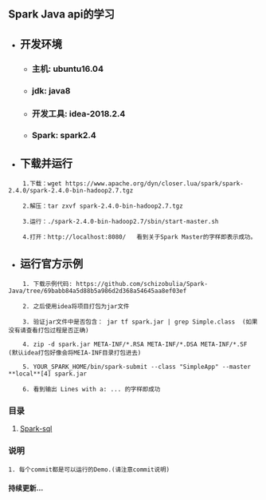 ## Spark Java api的学习

- ## 开发环境
    - ### 主机: ubuntu16.04
    - ### jdk: java8
    - ### 开发工具: idea-2018.2.4
    - ### Spark: spark2.4


- ## 下载并运行
```
    1.下载：wget https://www.apache.org/dyn/closer.lua/spark/spark-2.4.0/spark-2.4.0-bin-hadoop2.7.tgz

    2.解压：tar zxvf spark-2.4.0-bin-hadoop2.7.tgz

    3.运行：./spark-2.4.0-bin-hadoop2.7/sbin/start-master.sh

    4.打开：http://localhost:8080/   看到关于Spark Master的字样即表示成功。
```

- ## 运行官方示例
``` 
    1. 下载示例代码: https://github.com/schizobulia/Spark-Java/tree/69babb84a5d88b5a986d2d368a54645aa8ef03ef
    
    2. 之后使用idea将项目打包为jar文件

    3. 验证jar文件中是否包含： jar tf spark.jar | grep Simple.class  (如果没有请查看打包过程是否正确)

    4. zip -d spark.jar META-INF/*.RSA META-INF/*.DSA META-INF/*.SF  (默认idea打包好像会将MEIA-INF目录打包进去)

    5. YOUR_SPARK_HOME/bin/spark-submit --class "SimpleApp" --master **local**[4] spark.jar

    6. 看到输出 Lines with a: ... 的字样即成功
```

### 目录
 1. [Spark-sql](https://github.com/schizobulia/Spark-Java/tree/c40a605f9aff1e0daf501506b0ee07890cb32c74)


### 说明
    1. 每个commit都是可以运行的Demo.(请注意commit说明)

#### 持续更新...
    

